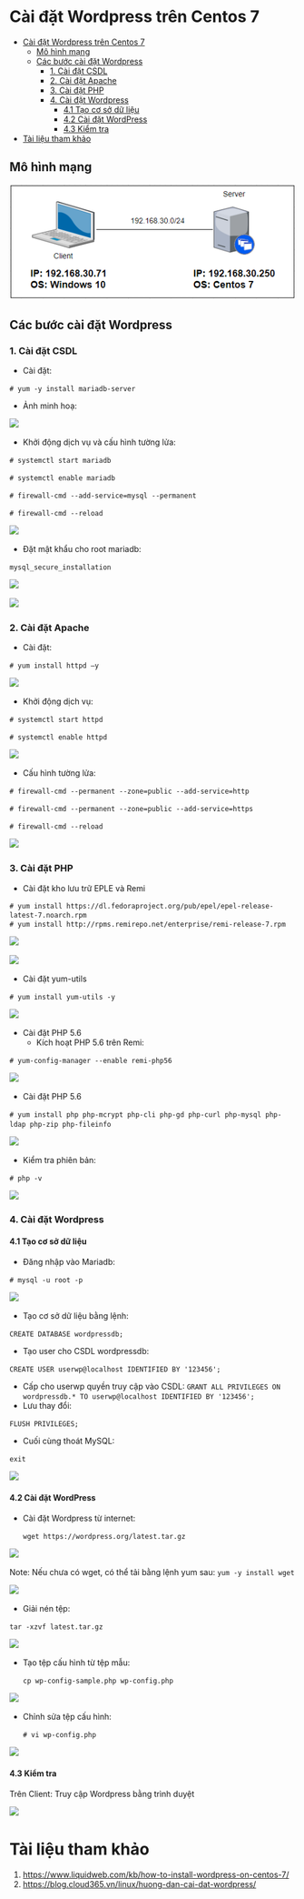 # Cài đặt Wordpress trên Centos 7

- [Cài đặt Wordpress trên Centos 7](#cài-đặt-wordpress-trên-centos-7)
  - [Mô hình mạng](#mô-hình-mạng)
  - [Các bước cài đặt Wordpress](#các-bước-cài-đặt-wordpress)
    - [1. Cài đặt CSDL](#1-cài-đặt-csdl)
    - [2. Cài đặt Apache](#2-cài-đặt-apache)
    - [3. Cài đặt PHP](#3-cài-đặt-php)
    - [4. Cài đặt Wordpress](#4-cài-đặt-wordpress)
      - [4.1 Tạo cơ sở dữ liệu](#41-tạo-cơ-sở-dữ-liệu)
      - [4.2 Cài đặt WordPress](#42-cài-đặt-wordpress)
      - [4.3 Kiểm tra](#43-kiểm-tra)
- [Tài liệu tham khảo](#tài-liệu-tham-khảo)


## Mô hình mạng

![](image/mhwp.png)

## Các bước cài đặt Wordpress
### 1. Cài đặt CSDL
- Cài đặt:

```# yum -y install mariadb-server```
- Ảnh minh hoạ:

![](/Database/Wordpress/image/setmariadb.png)

- Khởi động dịch vụ và cấu hình tường lửa:

```# systemctl start mariadb```

```# systemctl enable mariadb```

```# firewall-cmd --add-service=mysql --permanent```

```# firewall-cmd --reload```

![](image/kdsql.png)

- Đặt mật khẩu cho root mariadb:

```mysql_secure_installation```

![](image/pass.png)

![](image/sc.png)

### 2. Cài đặt Apache
- Cài đặt:

```# yum install httpd –y```

![](image/setapache.png)

- Khởi động dịch vụ:

```# systemctl start httpd```

```# systemctl enable httpd```

![](image/kdhttpd.png)

- Cấu hình tường lửa:

```# firewall-cmd --permanent --zone=public --add-service=http```

```# firewall-cmd --permanent --zone=public --add-service=https```

```# firewall-cmd --reload```

![](image/fwhttp.png)

### 3. Cài đặt PHP
- Cài đặt kho lưu trữ EPLE và Remi

```
# yum install https://dl.fedoraproject.org/pub/epel/epel-release-latest-7.noarch.rpm
# yum install http://rpms.remirepo.net/enterprise/remi-release-7.rpm
```

![](image/goi1.png)

![](image/goi2.png)

- Cài đặt yum-utils

```# yum install yum-utils -y```

![](image/caiyumuntil.png)

- Cài đặt PHP 5.6
  - Kích hoạt PHP 5.6 trên Remi:
  
```# yum-config-manager --enable remi-php56```

![](image/installphp5.6.png)

- Cài đặt PHP 5.6

```# yum install php php-mcrypt php-cli php-gd php-curl php-mysql php-ldap php-zip php-fileinfo```

![](image/cai5.6.png)

- Kiểm tra phiên bản:

```# php -v```

![](image/php-v.png)

### 4. Cài đặt Wordpress
#### 4.1 Tạo cơ sở dữ liệu
- Đăng nhập vào Mariadb:

```# mysql -u root -p```

![](image/dn.png)

- Tạo cơ sở dữ liệu bằng lệnh:

```CREATE DATABASE wordpressdb;```

- Tạo user cho CSDL wordpressdb:

```CREATE USER userwp@localhost IDENTIFIED BY '123456';```

- Cấp cho userwp quyền truy cập vào CSDL:
```GRANT ALL PRIVILEGES ON wordpressdb.* TO userwp@localhost IDENTIFIED BY '123456';```
- Lưu thay đổi:

```FLUSH PRIVILEGES;```
- Cuối cùng thoát MySQL:

```exit```

![](image/taodb.png)

#### 4.2 Cài đặt WordPress

- Cài đặt Wordpress từ internet:

    ```wget https://wordpress.org/latest.tar.gz```

![](image/caiwp.png)

Note: Nếu chưa có wget, có thể tải bằng lệnh yum sau:
    ```yum -y install wget```

![](image/gwet.png)

- Giải nén tệp:

```tar -xzvf latest.tar.gz```

![](image/giainen.png)

- Tạo tệp cấu hình từ tệp mẫu:

    ```cp wp-config-sample.php wp-config.php```

![](image/fileconfig.png)

- Chỉnh sửa tệp cấu hình:

    ```# vi wp-config.php```

![](image/wpconfig.png)

#### 4.3 Kiểm tra
Trên Client: Truy cập  Wordpress bằng trình duyệt

![](image/xong.png)

# Tài liệu tham khảo

1. https://www.liquidweb.com/kb/how-to-install-wordpress-on-centos-7/
2. https://blog.cloud365.vn/linux/huong-dan-cai-dat-wordpress/